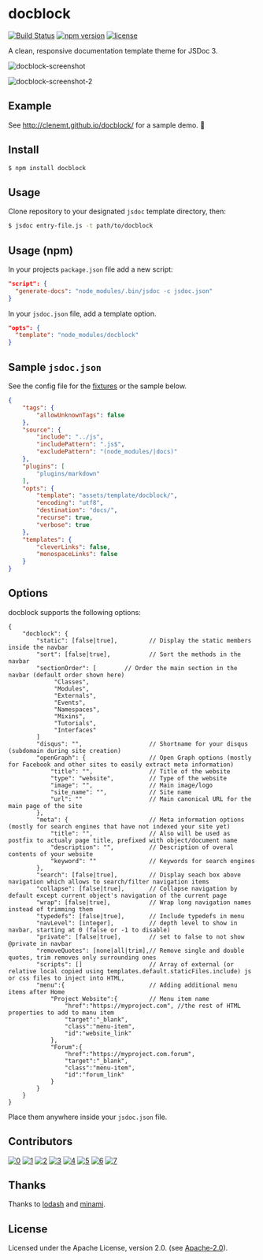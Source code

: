 # docblock
[![Build Status](https://api.travis-ci.org/clenemt/docblock.png?branch=master)](https://travis-ci.org/clenemt/docblock) [![npm version](https://badge.fury.io/js/docblock.svg)](https://badge.fury.io/js/docblock) [![license](https://img.shields.io/npm/l/docblock.svg)](LICENSE.md)

A clean, responsive documentation template theme for JSDoc 3.

![docblock-screenshot](https://cloud.githubusercontent.com/assets/447956/13398144/4dde7f36-defd-11e5-8909-1a9013302cb9.png)

![docblock-screenshot-2](https://cloud.githubusercontent.com/assets/447956/13401057/e30effd8-df0a-11e5-9f51-66257ac38e94.jpg)

## Example
See http://clenemt.github.io/docblock/ for a sample demo. :rocket:

## Install

```bash
$ npm install docblock
```

## Usage
Clone repository to your designated `jsdoc` template directory, then:

```bash
$ jsdoc entry-file.js -t path/to/docblock
```

## Usage (npm)
In your projects `package.json` file add a new script:

```json
"script": {
  "generate-docs": "node_modules/.bin/jsdoc -c jsdoc.json"
}
```

In your `jsdoc.json` file, add a template option.

```json
"opts": {
  "template": "node_modules/docblock"
}
```

## Sample `jsdoc.json`
See the config file for the [fixtures](fixtures/fixtures.conf.json) or the sample below.

```json
{
    "tags": {
        "allowUnknownTags": false
    },
    "source": {
        "include": "../js",
        "includePattern": ".js$",
        "excludePattern": "(node_modules/|docs)"
    },
    "plugins": [
        "plugins/markdown"
    ],
    "opts": {
        "template": "assets/template/docblock/",
        "encoding": "utf8",
        "destination": "docs/",
        "recurse": true,
        "verbose": true
    },
    "templates": {
        "cleverLinks": false,
        "monospaceLinks": false
    }
}
```

## Options
docblock supports the following options:

```
{
    "docblock": {
        "static": [false|true],         // Display the static members inside the navbar
        "sort": [false|true],           // Sort the methods in the navbar
        "sectionOrder": [        // Order the main section in the navbar (default order shown here)
             "Classes",
             "Modules",
             "Externals",
             "Events",
             "Namespaces",
             "Mixins",
             "Tutorials",
             "Interfaces"
        ]
        "disqus": "",                   // Shortname for your disqus (subdomain during site creation)
        "openGraph": {                  // Open Graph options (mostly for Facebook and other sites to easily extract meta information)
            "title": "",                // Title of the website
            "type": "website",          // Type of the website
            "image": "",                // Main image/logo
            "site_name": "",            // Site name
            "url": ""                   // Main canonical URL for the main page of the site
        },
        "meta": {                       // Meta information options (mostly for search engines that have not indexed your site yet)
            "title": "",                // Also will be used as postfix to actualy page title, prefixed with object/document name
            "description": "",          // Description of overal contents of your website
            "keyword": ""               // Keywords for search engines
        },
        "search": [false|true],         // Display seach box above navigation which allows to search/filter navigation items
        "collapse": [false|true],       // Collapse navigation by default except current object's navigation of the current page
        "wrap": [false|true],           // Wrap long navigation names instead of trimming them
        "typedefs": [false|true],       // Include typedefs in menu
        "navLevel": [integer],          // depth level to show in navbar, starting at 0 (false or -1 to disable)
        "private": [false|true],        // set to false to not show @private in navbar
        "removeQuotes": [none|all|trim],// Remove single and double quotes, trim removes only surrounding ones
        "scripts": []                   // Array of external (or relative local copied using templates.default.staticFiles.include) js or css files to inject into HTML,
        "menu":{                        // Adding additional menu items after Home
            "Project Website":{         // Menu item name
                "href":"https://myproject.com", //the rest of HTML properties to add to manu item
                "target":"_blank",
                "class":"menu-item",
                "id":"website_link"
            },
            "Forum":{
                "href":"https://myproject.com.forum",
                "target":"_blank",
                "class":"menu-item",
                "id":"forum_link"
            }
        }
    }
}
```

Place them anywhere inside your `jsdoc.json` file.

## Contributors

[![0](https://sourcerer.io/fame/ar2rsawseen/clenemt/docblock/images/0)](https://sourcerer.io/fame/ar2rsawseen/clenemt/docblock/links/0)
[![1](https://sourcerer.io/fame/ar2rsawseen/clenemt/docblock/images/1)](https://sourcerer.io/fame/ar2rsawseen/clenemt/docblock/links/1)
[![2](https://sourcerer.io/fame/ar2rsawseen/clenemt/docblock/images/2)](https://sourcerer.io/fame/ar2rsawseen/clenemt/docblock/links/2)
[![3](https://sourcerer.io/fame/ar2rsawseen/clenemt/docblock/images/3)](https://sourcerer.io/fame/ar2rsawseen/clenemt/docblock/links/3)
[![4](https://sourcerer.io/fame/ar2rsawseen/clenemt/docblock/images/4)](https://sourcerer.io/fame/ar2rsawseen/clenemt/docblock/links/4)
[![5](https://sourcerer.io/fame/ar2rsawseen/clenemt/docblock/images/5)](https://sourcerer.io/fame/ar2rsawseen/clenemt/docblock/links/5)
[![6](https://sourcerer.io/fame/ar2rsawseen/clenemt/docblock/images/6)](https://sourcerer.io/fame/ar2rsawseen/clenemt/docblock/links/6)
[![7](https://sourcerer.io/fame/ar2rsawseen/clenemt/docblock/images/7)](https://sourcerer.io/fame/ar2rsawseen/clenemt/docblock/links/7)

## Thanks
Thanks to [lodash](https://lodash.com) and [minami](https://github.com/nijikokun/minami).

## License
Licensed under the Apache License, version 2.0. (see [Apache-2.0](LICENSE.md)).
